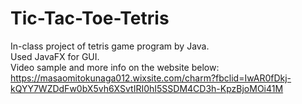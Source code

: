 # Tic-Tac-Toe-Tetris
In-class project of tetris game program by Java.  
Used JavaFX for GUI.  
Video sample and more info on the website below:  
https://masaomitokunaga012.wixsite.com/charm?fbclid=IwAR0fDkj-kQYY7WZDdFw0bX5vh6XSvtIRI0hI5SSDM4CD3h-KpzBjoMOi41M
